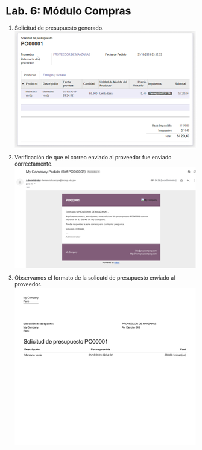 # Lab. 6: Módulo Compras

1. Solicitud de presupuesto generado.
   ![odoo image](images/1.png)

2. Verificación de que el correo enviado al proveedor fue enviado correctamente.
   ![odoo image](images/2.png)

3. Observamos el formato de la solicutd de presupuesto enviado al proveedor.
   ![odoo image](images/3.png)
